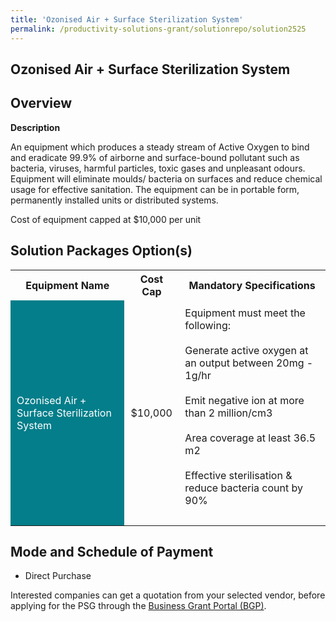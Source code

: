 ```yaml
---
title: 'Ozonised Air + Surface Sterilization System'
permalink: /productivity-solutions-grant/solutionrepo/solution2525
---
```


## Ozonised Air + Surface Sterilization System

## Overview

**Description**

An equipment which produces a steady stream of Active Oxygen to bind and eradicate 99.9% of airborne and surface-bound pollutant such as bacteria, viruses, harmful particles, toxic gases and unpleasant odours. Equipment will eliminate moulds/ bacteria on surfaces and reduce chemical usage for effective sanitation. The equipment can be in portable form, permanently installed units or distributed systems.

Cost of equipment capped at $10,000 per unit 


## Solution Packages Option(s)

<table>
<tr>
<th><b>Equipment Name</b></th>
<th><b>Cost Cap</b></th>
<th><b>Mandatory Specifications</b></th>
</tr>
<tr>
<td style='padding: 10px; background-color: #037E8A; color: #FFFFFF;'>Ozonised Air + Surface Sterilization System</td>
<td style='padding: 10px;'>$10,000</td>
<td style='padding: 10px;'>Equipment must meet the following:<br><br>Generate active oxygen at an output between 20mg - 1g/hr<br><br>Emit negative ion at more than 2 million/cm3<br><br>Area coverage at least 36.5 m2<br><br>Effective sterilisation & reduce bacteria count by 90%<br><br></td>
</tr>
</table>

## Mode and Schedule of Payment

 - Direct Purchase

Interested companies can get a quotation from your selected vendor, before applying for the PSG through the <a href='https://www.businessgrants.gov.sg/' target='_blank' rel='noopener'>Business Grant Portal (BGP)</a>.

<script src="/jquery/resize-tables.js"></script>
